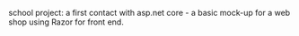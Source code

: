 school project: a first contact with asp.net core - a basic mock-up for a web shop using Razor for front end.
